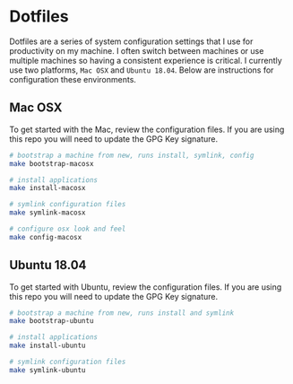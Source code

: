 # Dotfiles
Dotfiles are a series of system configuration settings that I use for productivity on my machine. I often switch between machines or use multiple machines so having a consistent experience is critical. I currently use two platforms, `Mac OSX` and `Ubuntu 18.04`. Below are instructions for configuration these environments.

## Mac OSX
To get started with the Mac, review the configuration files. If you are using this repo you will need to update the GPG Key signature.

```bash
# bootstrap a machine from new, runs install, symlink, config
make bootstrap-macosx

# install applications
make install-macosx

# symlink configuration files
make symlink-macosx

# configure osx look and feel
make config-macosx
```

## Ubuntu 18.04
To get started with Ubuntu, review the configuration files. If you are using this repo you will need to update the GPG Key signature.

```bash
# bootstrap a machine from new, runs install and symlink
make bootstrap-ubuntu

# install applications
make install-ubuntu

# symlink configuration files
make symlink-ubuntu
```
